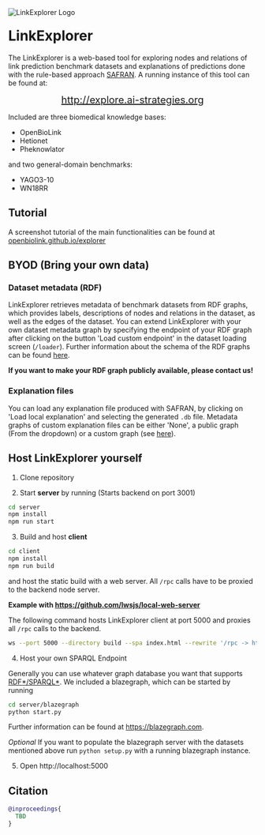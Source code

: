 
<img align="left" src="https://raw.githubusercontent.com/OpenBioLink/Explorer/main/icon.svg" alt="LinkExplorer Logo">
<h1>LinkExplorer</h1>

The LinkExplorer is a web-based tool for exploring nodes and relations of link prediction benchmark datasets and explanations of predictions done with the rule-based approach [SAFRAN](https://github.com/OpenBioLink/SAFRAN). A running instance of this tool can be found at:

<p align="center">
    <a style="font-size:20px;" href="http://explore.ai-strategies.org">http://explore.ai-strategies.org</a>
</p>

Included are three biomedical knowledge bases:

+ OpenBioLink
+ Hetionet
+ Pheknowlator

and two general-domain benchmarks:

+ YAGO3-10
+ WN18RR

## Tutorial

A screenshot tutorial of the main functionalities can be found at [openbiolink.github.io/explorer](openbiolink.github.io/explorer)

## BYOD (Bring your own data)

### Dataset metadata (RDF)

LinkExplorer retrieves metadata of benchmark datasets from RDF graphs, which provides labels, descriptions of nodes and relations in the dataset, as well as the edges of the dataset. You can extend LinkExplorer with your own dataset metadata graph by specifying the endpoint of your RDF graph after clicking on the button 'Load custom endpoint' in the dataset loading screen (`/loader`). Further information about the schema of the RDF graphs can be found [here](https://github.com/OpenBioLink/Utilities/tree/main/data/KGCLabelgraphs).

**If you want to make your RDF graph publicly available, please contact us!**

### Explanation files

You can load any explanation file produced with SAFRAN, by clicking on 'Load local explanation' and selecting the generated `.db` file. Metadata graphs of custom explanation files can be either 'None', a public graph (From the dropdown) or a custom graph (see [here](#dataset-metadata-rdf)).

## Host LinkExplorer yourself

1. Clone repository

2. Start **server** by running (Starts backend on port 3001)

```bash
cd server
npm install
npm run start
```

3. Build and host **client**

```bash
cd client
npm install
npm run build
```

and host the static build with a web server. All `/rpc` calls have to be proxied to the backend node server.

**Example with https://github.com/lwsjs/local-web-server**

The following command hosts LinkExplorer client at port 5000 and proxies all `/rpc` calls to the backend.

```bash
ws --port 5000 --directory build --spa index.html --rewrite '/rpc -> http://localhost:3001/rpc'
```

4. Host your own SPARQL Endpoint

Generally you can use whatever graph database you want that supports [RDF\*/SPARQL\*](https://github.com/blazegraph/database/wiki/Reification_Done_Right). We included a blazegraph, which can be started by running 

```bash
cd server/blazegraph
python start.py
```

Further information can be found at https://blazegraph.com. 

*Optional* If you want to populate the blazegraph server with the datasets mentioned above run `python setup.py` with a running blazegraph instance.

5. Open http://localhost:5000

## Citation

```bibtex
@inproceedings{
  TBD
}
```
